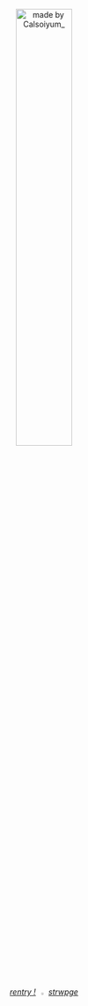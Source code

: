 <p align="center"

<img
        src="https://files.catbox.moe/ic5ila.png" 
        width=45%
        title="made by calsoiyum_"
        alt="made by Calsoiyum_" >

<p align="center"

[*rentry !*](https://rentry.co/debunk) <img
        src="https://files.catbox.moe/7xun58.gif" 
        width=3%
        title="My Image"
        alt="My Image"
    /> [*strwpge*](https://loserduo.straw.page/)
